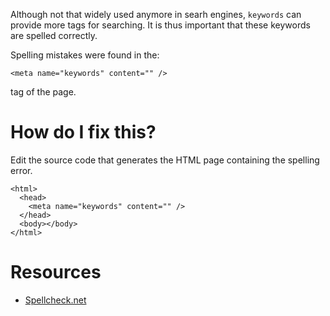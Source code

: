 Although not that widely used anymore in searh engines, `keywords` can provide more tags for searching. It is thus important that these keywords are spelled correctly.

Spelling mistakes were found in the:

```
<meta name="keywords" content="" />
```

tag of the page.

# How do I fix this?

Edit the source code that generates the HTML page containing the spelling error.

```
<html>
  <head>
    <meta name="keywords" content="" />
  </head>
  <body></body>
</html>
```

# Resources

* [Spellcheck.net](http://www.spellcheck.net/)
